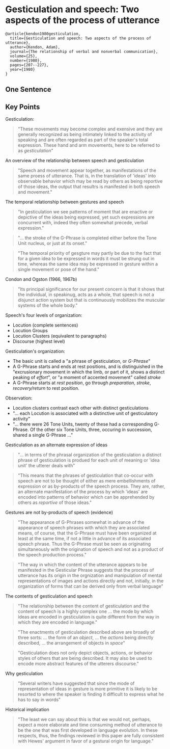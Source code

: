 # Gesticulation and speech: Two aspects of the process of utterance

```
@article{kendon1980gesticulation,
  title={Gesticulation and speech: Two aspects of the process of utterance},
  author={Kendon, Adam},
  journal={The relationship of verbal and nonverbal communication},
  volume={25},
  number={1980},
  pages={207--227},
  year={1980}
}
```

## One Sentence

## Key Points
Gesticulation:
> "These movements may become complex and exensive and they are generally recognized as being intimately linked to the activity of speaking and are often regarded as part of the speaker's total expression. These hand and arm movements, here to be referred to as *gesticulation*"

An overview of the relationship between speech and gesticulation
> "Speech and movement appear together, as manifestations of the same proess of utterance. That is, in the translation of 'ideas' into observable behavior which may be read by others as being reportive of those ideas, the output that resultrs is manifested in both speech and movement."

The temporal relationship between gestures and speech
> "In gesticulation we see patterns of moment that are enactive or depictive of the ideas being expressed, yet such expressions are concurrent with, indeed they often somewhat precede, verbal expression."

> "... the stroke of the G-Phrase is completed either before the Tone Unit nucleus, or just at its onset."

> "The temporal priority of gesgture may partly be due to the fact that for a given idea to be expressed in words it must be strung out in time, whereas the same idea may be expressed in gesture within a single movement or pose of the hand."

Condon and Ogston (1966, 1967b)
> "Its principal significance for our present concern is that it shows that the individual, in speakinug, acts as a whole, that speech is not a disjunct action system but that is continuously mobilizes the muscular systems of the whole body."

Speech's four levels of organization:
* Locution (complete sentences)
* Locution Groups
* Locution Clusters (equivalent to paragraphs)
* Discourse (highest level)

Gesticulation's organization:
* The basic unit is called a "a phrase of gesticulation, or *G-Phrase*"
* A G-Phrase starts and ends at rest positions, and is distinguished in the "excrusionary movement in which the limb, or part of it, shows a distinct peaking of *effort*", or "a moment of accented movement" called *stroke*
* A G-Phrase starts at *rest position*, go through *preparation*, *stroke*, *recovery/return* to rest position.

Observation:
* Locution clusters contrast each other with distinct gesticulations
* "... each Locution is associated with a distinctive unit of gesticulatory activity"
* "... there were 26 Tone Units, twenty of these had a corresponding G-Phrase. Of the other six Tone Units, three, occuring in succession, shared a single G-Phrase ..."

Gesticulation as an alternate expression of ideas
> "... in terms of the phrasal organization of the gesticulation a distinct phrase of gesticulation is produed for each unit of meaning or 'idea unit' the utterer deals with"

> "This means that the phrases of gesticulation that co-occur with speech are not to be thought of either as mere embellishments of expression or as by-products of the speech process. They are, rather, an alternate manifestation of the process by which 'ideas' are encoded into patterns of behavior which can be apprehended by others as *reportive* of those ideas."

Gestures are not by-products of speech (evidence)
> "The appearance of G-Phrases somewhat in advance of the appearance of speech phrases with which they are associated means, of course, that the G-Phrase must have been organized at least at the same time, if not a little in advance of its associated speech phrase. Thus the G-Phrase must be seen as originating simultaneously with the origination of speech and not as a product of the speech production process."

> "The way in which the content of the utterance appears to be manifested in the Gesticular Phrase suggests that the process of utterance has its origin in the orgnization and manipulation of mental representations of images and actions directly and not, initially, in the organization of forms that can be derived only from verbal language"

The contents of gesticulation and speech
> "The relationship between the content of gesticulation and the content of speech is a highly complex one ... the mode by which ideas are encoded in gesticulation is quite different from the way in which they are encoded in language."

> "The enactments of gesticulation described above are broadly of three sorts: ... the form of an *object*, ... the *actions* being directly described, ... the arrangement of objects in *space*"

> "Gesticulation does not only depict objects, actions, or behavior styles of others that are being described. It may also be used to encode more abstract features of the utterers discourse."

Why gesticulation
> "Several writers have suggested that since the mode of representation of ideas in gesture is more primitive it is likely to be resorted to where the speaker is finding it difficult to express what he has to say in words"

Historical implication
> "The least we can say about this is that we would not, perhaps, expect a more elaborate and time consuming method of utterance to be the one that was first developed in language evolution. In these respects, thus, the findings reviewed in this paper are fully consistent with Hewes' argument in favor of a gestural origin for language."
